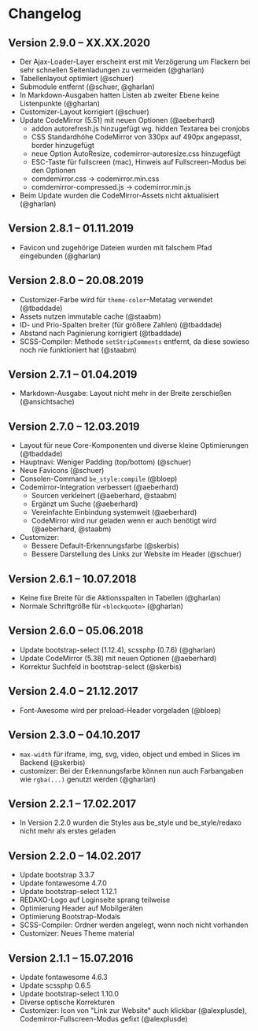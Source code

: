 Changelog
=========

Version 2.9.0 – XX.XX.2020
--------------------------

* Der Ajax-Loader-Layer erscheint erst mit Verzögerung um Flackern bei sehr schnellen Seitenladungen zu vermeiden (@gharlan)
* Tabellenlayout optimiert (@schuer)
* Submodule entfernt (@schuer, @gharlan)
* In Markdown-Ausgaben hatten Listen ab zweiter Ebene keine Listenpunkte (@gharlan)
* Customizer-Layout korrigiert (@schuer)
* Update CodeMirror (5.51) mit neuen Optionen (@aeberhard)
    - addon autorefresh.js hinzugefügt wg. hidden Textarea bei cronjobs
    - CSS Standardhöhe CodeMirror von 330px auf 490px angepasst, border hinzugefügt
    - neue Option AutoResize, codemirror-autoresize.css hinzugefügt
    - ESC-Taste für fullscreen (mac), Hinweis auf Fullscreen-Modus bei den Optionen
    - comdemirror.css -> codemirror.min.css
    - comdemirror-compressed.js -> codemirror.min.js
* Beim Update wurden die CodeMirror-Assets nicht aktualisiert (@gharlan)


Version 2.8.1 – 01.11.2019
--------------------------

* Favicon und zugehörige Dateien wurden mit falschem Pfad eingebunden (@gharlan)


Version 2.8.0 – 20.08.2019
--------------------------

* Customizer-Farbe wird für `theme-color`-Metatag verwendet (@tbaddade)
* Assets nutzen immutable cache (@staabm)
* ID- und Prio-Spalten breiter (für größere Zahlen) (@tbaddade)
* Abstand nach Paginierung korrigiert (@tbaddade)
* SCSS-Compiler: Methode `setStripComments` entfernt, da diese sowieso noch nie funktioniert hat (@staabm)


Version 2.7.1 – 01.04.2019
--------------------------

* Markdown-Ausgabe: Layout nicht mehr in der Breite zerschießen (@ansichtsache)


Version 2.7.0 – 12.03.2019
--------------------------

* Layout für neue Core-Komponenten und diverse kleine Optimierungen (@tbaddade)
* Hauptnavi: Weniger Padding (top/bottom) (@schuer)
* Neue Favicons (@schuer)
* Consolen-Command `be_style:compile` (@bloep)
* Codemirror-Integration verbessert (@aeberhard)
    - Sourcen verkleinert (@aeberhard, @staabm)
    - Ergänzt um Suche (@aeberhard)
    - Vereinfachte Einbindung systemweit (@aeberhard)
    - CodeMirror wird nur geladen wenn er auch benötigt wird (@aeberhard, @staabm)
* Customizer:
    - Bessere Default-Erkennungsfarbe (@skerbis)
    - Bessere Darstellung des Links zur Website im Header (@schuer)


Version 2.6.1 – 10.07.2018
--------------------------

* Keine fixe Breite für die Aktionsspalten in Tabellen (@gharlan)
* Normale Schriftgröße für `<blockquote>` (@gharlan)


Version 2.6.0 – 05.06.2018
--------------------------

* Update bootstrap-select (1.12.4), scssphp (0.7.6) (@gharlan)
* Update CodeMirror (5.38) mit neuen Optionen (@aeberhard)
* Korrektur Suchfeld in bootstrap-select (@skerbis)


Version 2.4.0 – 21.12.2017
--------------------------

* Font-Awesome wird per preload-Header vorgeladen (@bloep)


Version 2.3.0 – 04.10.2017
--------------------------

* `max-width` für iframe, img, svg, video, object und embed in Slices im Backend (@skerbis)
* customizer: Bei der Erkennungsfarbe können nun auch Farbangaben wie `rgba(...)` genutzt werden (@gharlan)


Version 2.2.1 – 17.02.2017
--------------------------

* In Version 2.2.0 wurden die Styles aus be_style und be_style/redaxo nicht mehr als erstes geladen


Version 2.2.0 – 14.02.2017
--------------------------

* Update bootstrap 3.3.7
* Update fontawesome 4.7.0
* Update bootstrap-select 1.12.1
* REDAXO-Logo auf Loginseite sprang teilweise
* Optimierung Header auf Mobilgeräten
* Optimierung Bootstrap-Modals
* SCSS-Compiler: Ordner werden angelegt, wenn noch nicht vorhanden
* Customizer: Neues Theme material


Version 2.1.1 – 15.07.2016
--------------------------

* Update fontawesome 4.6.3
* Update scssphp 0.6.5
* Update bootstrap-select 1.10.0
* Diverse optische Korrekturen
* Customizer: Icon von "Link zur Website" auch klickbar (@alexplusde), Codemirror-Fullscreen-Modus gefixt (@alexplusde)

